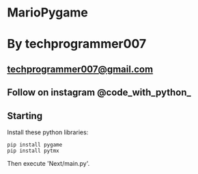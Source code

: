 # MarioPygame
# By techprogrammer007
## techprogrammer007@gmail.com

## Follow on instagram @code_with_python_
## Starting
Install these python libraries:
```
pip install pygame
pip install pytmx
```

 Then execute 'Next/main.py'. 

